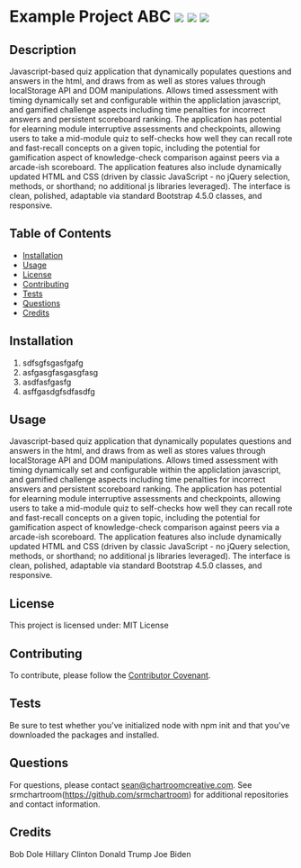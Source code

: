 
# Example Project ABC ![](https://img.shields.io/badge/-MIT%20License-orange) ![](https://img.shields.io/badge/-Node.js-blue) ![](https://img.shields.io/badge/-ES6-red)

## Description

Javascript-based quiz application that dynamically populates questions and answers in the html, and draws from as well as stores values through localStorage API and DOM manipulations. Allows timed assessment with timing dynamically set and configurable within the appliclation javascript, and gamified challenge aspects including time penalties for incorrect answers and persistent scoreboard ranking. The application has potential for elearning module interruptive assessments and checkpoints, allowing users to take a mid-module quiz to self-checks how well they can recall rote and fast-recall concepts on a given topic, including the potential for gamification aspect of knowledge-check comparison against peers via a arcade-ish scoreboard. The application features also include dynamically updated HTML and CSS (driven by classic JavaScript - no jQuery selection, methods, or shorthand; no additional js libraries leveraged). The interface is clean, polished, adaptable via standard Bootstrap 4.5.0 classes, and responsive.

## Table of Contents
  * [Installation](#installation)
  * [Usage](#usage)
  * [License](#license)
  * [Contributing](#contributing)
  * [Tests](#tests)
  * [Questions](#questions)
  * [Credits](#credits)
 
## Installation

1. sdfsgfsgasfgafg
2. asfgasgfasgasgfasg
3. asdfasfgasfg
4.  asffgasdgfsdfasdfg


## Usage

Javascript-based quiz application that dynamically populates questions and answers in the html, and draws from as well as stores values through localStorage API and DOM manipulations. Allows timed assessment with timing dynamically set and configurable within the appliclation javascript, and gamified challenge aspects including time penalties for incorrect answers and persistent scoreboard ranking. The application has potential for elearning module interruptive assessments and checkpoints, allowing users to take a mid-module quiz to self-checks how well they can recall rote and fast-recall concepts on a given topic, including the potential for gamification aspect of knowledge-check comparison against peers via a arcade-ish scoreboard. The application features also include dynamically updated HTML and CSS (driven by classic JavaScript - no jQuery selection, methods, or shorthand; no additional js libraries leveraged). The interface is clean, polished, adaptable via standard Bootstrap 4.5.0 classes, and responsive.

## License

This project is licensed under: 
MIT License

## Contributing

To contribute, please follow the [Contributor Covenant](https://www.contributor-covenant.org/).

## Tests

Be sure to test whether you've initialized node with npm init and that you've downloaded the packages and installed.

## Questions

For questions, please contact [sean@chartroomcreative.com](mailto:sean@chartroomcreative.com).
See srmchartroom(https://github.com/srmchartroom) for additional repositories and contact information.

## Credits

Bob Dole
Hillary Clinton
Donald Trump
Joe Biden

